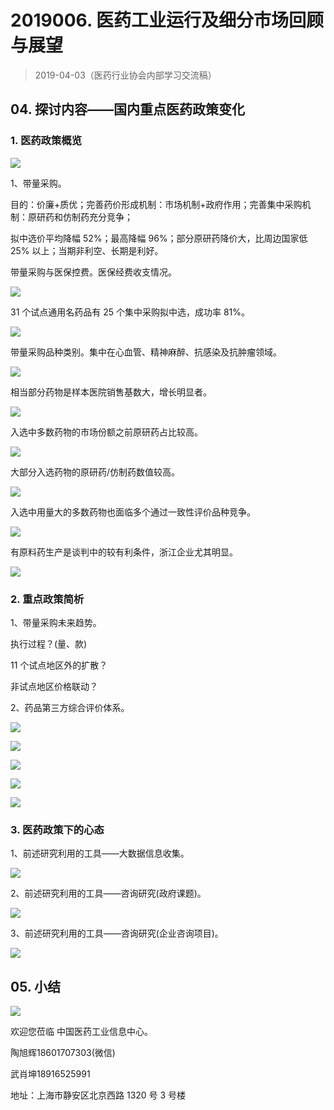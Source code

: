 # 2019006. 医药工业运行及细分市场回顾与展望
> 2019-04-03（医药行业协会内部学习交流稿）

## 04. 探讨内容——国内重点医药政策变化

### 1. 医药政策概览

![](https://raw.githubusercontent.com/dalong0514/selfstudy/master/图片链接/工程培训/2019085.PNG)

1、带量采购。

目的：价廉+质优；完善药价形成机制：市场机制+政府作用；完善集中采购机制：原研药和仿制药充分竞争；

拟中选价平均降幅 52%；最高降幅 96%；部分原研药降价大，比周边国家低 25% 以上；当期非利空、长期是利好。

带量采购与医保控费。医保经费收支情况。

![](https://raw.githubusercontent.com/dalong0514/selfstudy/master/图片链接/工程培训/2019086.PNG)

31 个试点通用名药品有 25 个集中采购拟中选，成功率 81%。

![](https://raw.githubusercontent.com/dalong0514/selfstudy/master/图片链接/工程培训/2019087.PNG)

带量采购品种类别。集中在心血管、精神麻醉、抗感染及抗肿瘤领域。

![](https://raw.githubusercontent.com/dalong0514/selfstudy/master/图片链接/工程培训/2019088.PNG)

相当部分药物是样本医院销售基数大，增长明显者。

![](https://raw.githubusercontent.com/dalong0514/selfstudy/master/图片链接/工程培训/2019089.PNG)

入选中多数药物的市场份额之前原研药占比较高。

![](https://raw.githubusercontent.com/dalong0514/selfstudy/master/图片链接/工程培训/2019090.PNG)

大部分入选药物的原研药/仿制药数值较高。

![](https://raw.githubusercontent.com/dalong0514/selfstudy/master/图片链接/工程培训/2019091.PNG)

入选中用量大的多数药物也面临多个通过一致性评价品种竞争。

![](https://raw.githubusercontent.com/dalong0514/selfstudy/master/图片链接/工程培训/2019092.PNG)

有原料药生产是谈判中的较有利条件，浙江企业尤其明显。

![](https://raw.githubusercontent.com/dalong0514/selfstudy/master/图片链接/工程培训/2019093.PNG)

### 2. 重点政策简析

1、带量采购未来趋势。

执行过程？(量、款) 

11 个试点地区外的扩散？

非试点地区价格联动？

2、药品第三方综合评价体系。

![](https://raw.githubusercontent.com/dalong0514/selfstudy/master/图片链接/工程培训/2019094.PNG)

![](https://raw.githubusercontent.com/dalong0514/selfstudy/master/图片链接/工程培训/2019095.PNG)

![](https://raw.githubusercontent.com/dalong0514/selfstudy/master/图片链接/工程培训/2019096.PNG)

![](https://raw.githubusercontent.com/dalong0514/selfstudy/master/图片链接/工程培训/2019097.PNG)

![](https://raw.githubusercontent.com/dalong0514/selfstudy/master/图片链接/工程培训/2019098.PNG)

### 3. 医药政策下的心态

1、前述研究利用的工具——大数据信息收集。

![](https://raw.githubusercontent.com/dalong0514/selfstudy/master/图片链接/工程培训/2019099.PNG)

2、前述研究利用的工具——咨询研究(政府课题)。

![](https://raw.githubusercontent.com/dalong0514/selfstudy/master/图片链接/工程培训/2019100.PNG)

3、前述研究利用的工具——咨询研究(企业咨询项目)。

![](https://raw.githubusercontent.com/dalong0514/selfstudy/master/图片链接/工程培训/2019101.PNG)

## 05. 小结

![](https://raw.githubusercontent.com/dalong0514/selfstudy/master/图片链接/工程培训/2019102.PNG)


欢迎您莅临 中国医药工业信息中心。

陶旭辉18601707303(微信) 

武肖坤18916525991 

地址：上海市静安区北京西路 1320 号 3 号楼